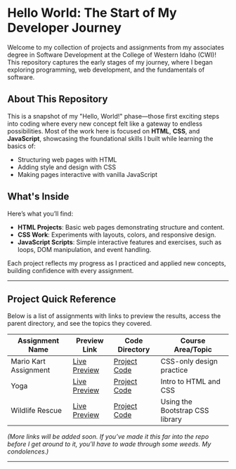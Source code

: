 # Hello World: The Start of My Developer Journey

Welcome to my collection of projects and assignments from my associates degree in Software Development at the College of Western Idaho (CWI)! This repository captures the early stages of my journey, where I began exploring programming, web development, and the fundamentals of software.

## About This Repository

This is a snapshot of my "Hello, World!" phase—those first exciting steps into coding where every new concept felt like a gateway to endless possibilities. Most of the work here is focused on **HTML**, **CSS**, and **JavaScript**, showcasing the foundational skills I built while learning the basics of:
- Structuring web pages with HTML
- Adding style and design with CSS
- Making pages interactive with vanilla JavaScript

## What's Inside

Here’s what you’ll find:
- **HTML Projects**: Basic web pages demonstrating structure and content.
- **CSS Work**: Experiments with layouts, colors, and responsive design.
- **JavaScript Scripts**: Simple interactive features and exercises, such as loops, DOM manipulation, and event handling.

Each project reflects my progress as I practiced and applied new concepts, building confidence with every assignment.

---

## Project Quick Reference

Below is a list of assignments with links to preview the results, access the parent directory, and see the topics they covered.

| Assignment Name       | Preview Link                                                                 | Code Directory                                                           | Course Area/Topic                       |
|-----------------------|------------------------------------------------------------------------------|---------------------------------------------------------------------------|-----------------------------------------|
| Mario Kart Assignment | [Live Preview](https://aaronjpotter93.github.io/mario-kart/index.html)       | [Project Code](https://github.com/aaronjpotter93/aaronjpotter93.github.io/tree/main/mario-kart) | CSS-only design practice                |
| Yoga                  | [Live Preview](https://aaronjpotter93.github.io/yoga/index.html)             | [Project Code](https://github.com/aaronjpotter93/aaronjpotter93.github.io/tree/main/yoga)             | Intro to HTML and CSS                   |
| Wildlife Rescue       | [Live Preview](https://aaronjpotter93.github.io/wildlife-rescue-bootstrap/index.html) | [Project Code](https://github.com/aaronjpotter93/aaronjpotter93.github.io/tree/main/wildlife-rescue-bootstrap) | Using the Bootstrap CSS library         |
*(More links will be added soon. If you’ve made it this far into the repo before I get around to it, you’ll have to wade through some weeds. My condolences.)*


---
